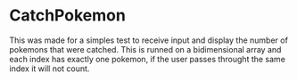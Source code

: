 # CatchPokemon

This was made for a simples test to receive input and display the number of pokemons that were catched. This is runned on a bidimensional array and each index has exactly one pokemon, if the user passes throught the same index it will not count.

